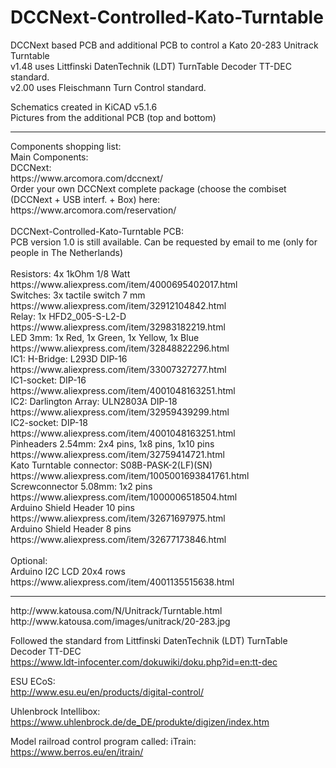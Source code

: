 # DCCNext-Controlled-Kato-Turntable
DCCNext based PCB and additional PCB to control a Kato 20-283 Unitrack Turntable<BR>
v1.48 uses Littfinski DatenTechnik (LDT) TurnTable Decoder TT-DEC standard.<BR>
v2.00 uses Fleischmann Turn Control standard.<BR>

Schematics created in KiCAD v5.1.6<BR>
Pictures from the additional PCB (top and bottom)<BR>
<HR>
Components shopping list:<BR>
Main Components:<BR>
DCCNext:<BR>
https://www.arcomora.com/dccnext/<BR>
Order your own DCCNext complete package (choose the combiset (DCCNext + USB interf. + Box) here:<BR>
https://www.arcomora.com/reservation/<BR>
<BR>
DCCNext-Controlled-Kato-Turntable PCB:<BR>
PCB version 1.0 is still available. Can be requested by email to me (only for people in The Netherlands)<BR>
<BR>
Resistors: 4x 1kOhm 1/8 Watt
&nbsp&nbsp&nbsp&nbsp
https://www.aliexpress.com/item/4000695402017.html<BR>
Switches: 3x tactile switch 7 mm
&nbsp&nbsp&nbsp&nbsp
https://www.aliexpress.com/item/32912104842.html<BR>
Relay: 1x HFD2_005-S-L2-D
&nbsp&nbsp&nbsp&nbsp
https://www.aliexpress.com/item/32983182219.html<BR>
LED 3mm: 1x Red, 1x Green, 1x Yellow, 1x Blue
&nbsp&nbsp&nbsp&nbsp
https://www.aliexpress.com/item/32848822296.html<BR>
IC1: H-Bridge: L293D DIP-16
&nbsp&nbsp&nbsp&nbsp
https://www.aliexpress.com/item/33007327277.html<BR>
IC1-socket: DIP-16
&nbsp&nbsp&nbsp&nbsp
https://www.aliexpress.com/item/4001048163251.html<BR>
IC2: Darlington Array: ULN2803A DIP-18
&nbsp&nbsp&nbsp&nbsp
https://www.aliexpress.com/item/32959439299.html<BR>
IC2-socket: DIP-18
&nbsp&nbsp&nbsp&nbsp
https://www.aliexpress.com/item/4001048163251.html<BR>
Pinheaders 2.54mm: 2x4 pins, 1x8 pins, 1x10 pins
&nbsp&nbsp&nbsp&nbsp
https://www.aliexpress.com/item/32759414721.html<BR>
Kato Turntable connector: S08B-PASK-2(LF)(SN)
&nbsp&nbsp&nbsp&nbsp
https://www.aliexpress.com/item/1005001693841761.html<BR>
Screwconnector 5.08mm: 1x2 pins
&nbsp&nbsp&nbsp&nbsp
https://www.aliexpress.com/item/1000006518504.html<BR>
Arduino Shield Header 10 pins
&nbsp&nbsp&nbsp&nbsp
https://www.aliexpress.com/item/32671697975.html<BR>
Arduino Shield Header 8 pins
&nbsp&nbsp&nbsp&nbsp
https://www.aliexpress.com/item/32677173846.html<BR>
<BR>
Optional:<BR>
Arduino I2C LCD 20x4 rows
&nbsp&nbsp&nbsp&nbsp
https://www.aliexpress.com/item/4001135515638.html<BR>

<HR>
http://www.katousa.com/N/Unitrack/Turntable.html<BR>
http://www.katousa.com/images/unitrack/20-283.jpg<BR>

Followed the standard from Littfinski DatenTechnik (LDT) TurnTable Decoder TT-DEC<BR>
https://www.ldt-infocenter.com/dokuwiki/doku.php?id=en:tt-dec<BR>

ESU ECoS:<BR>
http://www.esu.eu/en/products/digital-control/<BR>

Uhlenbrock Intellibox:<BR>
https://www.uhlenbrock.de/de_DE/produkte/digizen/index.htm<BR>

Model railroad control program called: iTrain:<BR>
https://www.berros.eu/en/itrain/<BR>
